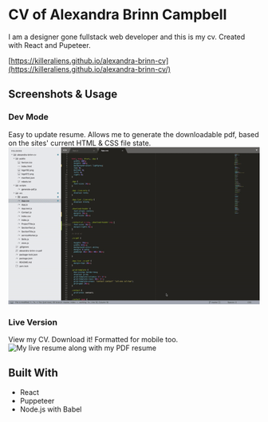 # CV of Alexandra Brinn Campbell

I am a designer gone fullstack web developer and this is my cv.
Created with React and Pupeteer.

[https://killeraliens.github.io/alexandra-brinn-cv](https://killeraliens.github.io/alexandra-brinn-cv/)

## Screenshots & Usage

### Dev Mode
Easy to update resume. Allows me to generate the downloadable pdf, based on the sites' current HTML & CSS file state.\
![How to update the PDF dev mode, animated gif](/src/assets/cv-pdf-generate.gif)

### Live Version
View my CV. Download it! Formatted for mobile too.\
![My live resume along with my PDF resume](/assets/rm-intro.png)


## Built With

* React
* Puppeteer
* Node.js with Babel

